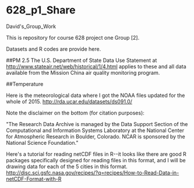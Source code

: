 # 628_p1_Share
David's_Group_Work

This is repository for course 628 project one Group [2].

Datasets and R codes are provide here.

##PM 2.5
The U.S. Department of State Data Use Statement at http://www.stateair.net/web/historical/1/4.html applies to these and all data available from the Mission China air quality monitoring program.

##Temperature

Here is the meteorological data where I got the NOAA files updated for the whole of 2015.
http://rda.ucar.edu/datasets/ds091.0/

Note the disclaimer on the bottom (for citation purposes): 

"The Research Data Archive is managed by the Data Support Section of the Computational and Information Systems Laboratory at the National Center for Atmospheric Research in Boulder, Colorado. NCAR is sponsored by the National Science Foundation."

Here's a tutorial for reading netCDF files in R--it looks like there are good R packages specifically designed for reading files in this format, and I will be drawing data for each of the 5 cities in this format.
http://disc.sci.gsfc.nasa.gov/recipes/?q=recipes/How-to-Read-Data-in-netCDF-Format-with-R

